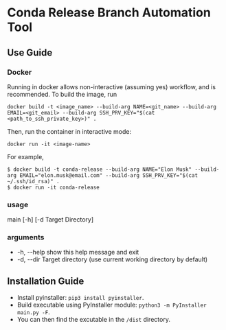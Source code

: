 # Conda Release Branch Automation Tool

## Use Guide

### Docker
Running in docker allows non-interactive (assuming yes) workflow, and is recommended.
To build the image, run
```
docker build -t <image_name> --build-arg NAME=<git_name> --build-arg EMAIL=<git_email> --build-arg SSH_PRV_KEY="$(cat <path_to_ssh_private_key>)" .
```

Then, run the container in interactive mode:
```
docker run -it <image-name>
```

For example, 
```
$ docker build -t conda-release --build-arg NAME="Elon Musk" --build-arg EMAIL="elon.musk@email.com" --build-arg SSH_PRV_KEY="$(cat ~/.ssh/id_rsa)" .
$ docker run -it conda-release
```

### usage
main [-h] [-d Target Directory]

### arguments
- -h, --help show this help message and exit
- -d, --dir Target directory (use current working directory by default)

## Installation Guide
- Install pyinstaller: ```pip3 install pyinstaller```.
- Build executable using PyInstaller module: ```python3 -m PyInstaller main.py -F```.
- You can then find the excutable in the ```/dist``` directory.